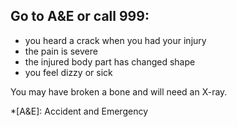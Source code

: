 ## Go to A&E or call 999:

- you heard a crack when you had your injury
- the pain is severe
- the injured body part has changed shape
- you feel dizzy or sick

You may have broken a bone and will need an X-ray.

*[A&E]: Accident and Emergency
